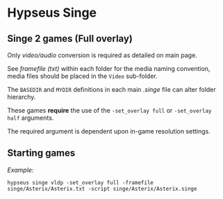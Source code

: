 # Hypseus Singe
  
## Singe 2 games (Full overlay)

Only _video/audio_ conversion is required as detailed on main page.

See _framefile (txt)_ within each folder for the media naming convention, media files should be placed in the `Video` sub-folder.

The `BASEDIR` and `MYDIR` definitions in each main _.singe_ file can alter folder hierarchy.

These games **require** the use of the `-set_overlay full` or `-set_overlay half` arguments.

The required argument is dependent upon in-game resolution settings.

## Starting games

_Example:_

`hypseus singe vldp -set_overlay full -framefile singe/Asterix/Asterix.txt -script singe/Asterix/Asterix.singe`

